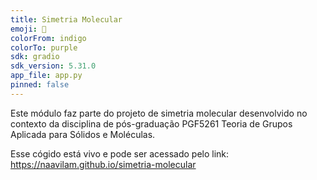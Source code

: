 ```yaml
---
title: Simetria Molecular
emoji: 🧪
colorFrom: indigo
colorTo: purple
sdk: gradio
sdk_version: 5.31.0
app_file: app.py
pinned: false
---
```

Este módulo faz parte do projeto de simetria molecular desenvolvido no contexto da disciplina de pós-graduação PGF5261 Teoria de Grupos Aplicada para Sólidos e Moléculas.

Esse cógido está vivo e pode ser acessado pelo link: https://naavilam.github.io/simetria-molecular

